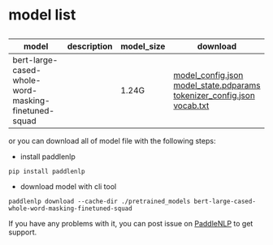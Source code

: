 #  model list

##  

| model  | description | model_size  | download         |
| --- | --- | --- | --- |
|bert-large-cased-whole-word-masking-finetuned-squad|  | 1.24G | [model_config.json](https://bj.bcebos.com/paddlenlp/models/community/bert-large-cased-whole-word-masking-finetuned-squad/model_config.json)<br>[model_state.pdparams](https://bj.bcebos.com/paddlenlp/models/community/bert-large-cased-whole-word-masking-finetuned-squad/model_state.pdparams)<br>[tokenizer_config.json](https://bj.bcebos.com/paddlenlp/models/community/bert-large-cased-whole-word-masking-finetuned-squad/tokenizer_config.json)<br>[vocab.txt](https://bj.bcebos.com/paddlenlp/models/community/bert-large-cased-whole-word-masking-finetuned-squad/vocab.txt) |

or you can download all of model file with the following steps:

* install paddlenlp

```shell
pip install paddlenlp
```

* download model with cli tool

```shell
paddlenlp download --cache-dir ./pretrained_models bert-large-cased-whole-word-masking-finetuned-squad
```

If you have any problems with it, you can post issue on [PaddleNLP](https://github.com/PaddlePaddle/PaddleNLP) to get support.
